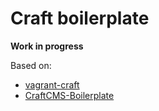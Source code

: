 # Craft boilerplate

**Work in progress**

Based on:
- [vagrant-craft](https://github.com/enovatedesign/vagrant-craft)
- [CraftCMS-Boilerplate](https://github.com/imjakechapman/CraftCMS-Boilerplate)

